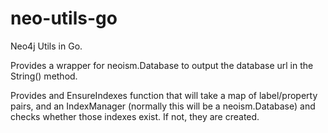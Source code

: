 # neo-utils-go
Neo4j Utils in Go.

Provides a wrapper for neoism.Database to output the database url in the String() method.

Provides and EnsureIndexes function that will take a map of label/property pairs,
and an IndexManager (normally this will be a neoism.Database) and checks whether those
indexes exist. If not, they are created.

